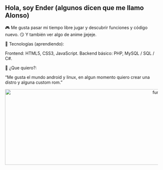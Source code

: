 ## Hola, soy Ender (algunos dicen que me llamo Alonso)

🎮 Me gusta pasar mi tiempo libre jugar y descubrir funciones y código nuevo.
😏 Y también ver algo de anime jjejeje.

🚀 Tecnologías (aprendiendo):

Frontend: HTML5, CSS3, JavaScript.
Backend básico: PHP, MySQL / SQL / C#.

🫣 ¿Que quiero?:

“Me gusta el mundo android y linux, en algun momento quiero crear una distro y alguna custom rom.”

<div align="center">
  <img height="250" width="1000"
    src="https://media4.giphy.com/media/v1.Y2lkPTc5MGI3NjExdHdreDIyamw4YjR1Y2RqZnV1anNhcm9tdmEwOHo3ODJ3bGdkNXhvMCZlcD12MV9pbnRlcm5hbF9naWZfYnlfaWQmY3Q9Zw/14i67O8MZyoH2o/giphy.gif" alt="fun gif" />
</div>
